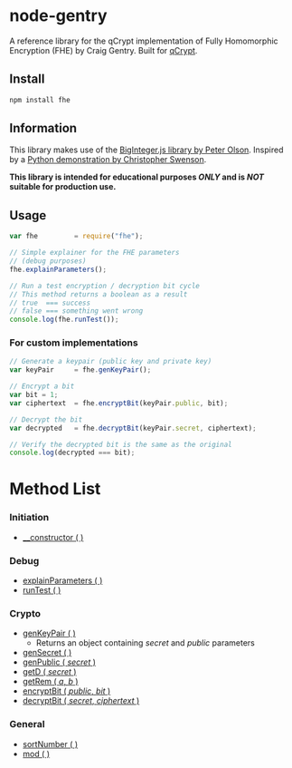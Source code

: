 # node-gentry
A reference library for the qCrypt implementation of Fully Homomorphic Encryption (FHE) by Craig Gentry. Built for [qCrypt](https://getqcrypt.com/).

## Install
```bash
npm install fhe
```

## Information
This library makes use of the [BigInteger.js library by Peter Olson](https://github.com/peterolson/BigInteger.js).
Inspired by a [Python demonstration by Christopher Swenson](https://gist.github.com/swenson/1231675bd2617060540c056687428ca8).

**This library is intended for educational purposes _ONLY_ and is _NOT_ suitable for production use.**

## Usage
```javascript
var fhe         = require("fhe");

// Simple explainer for the FHE parameters
// (debug purposes)
fhe.explainParameters();

// Run a test encryption / decryption bit cycle
// This method returns a boolean as a result
// true  === success
// false === something went wrong
console.log(fhe.runTest());
```

### For custom implementations
```javascript
// Generate a keypair (public key and private key)
var keyPair     = fhe.genKeyPair();

// Encrypt a bit
var bit = 1;
var ciphertext  = fhe.encryptBit(keyPair.public, bit);

// Decrypt the bit
var decrypted   = fhe.decryptBit(keyPair.secret, ciphertext);

// Verify the decrypted bit is the same as the original
console.log(decrypted === bit);
```

Method List
===========
### Initiation
- [\_\_constructor ( )]()

### Debug
- [explainParameters ( )]()
- [runTest ( )]()

### Crypto
- [genKeyPair ( )]()
	- Returns an object containing _secret_ and _public_ parameters
- [genSecret ( )]()
- [genPublic ( *secret* )]()
- [getD ( *secret* )]()
- [getRem ( *a*, *b* )]()
- [encryptBit ( *public*, *bit* )]()
- [decryptBit ( *secret*, *ciphertext* )]()

### General
- [sortNumber ( )]()
- [mod ( )]()